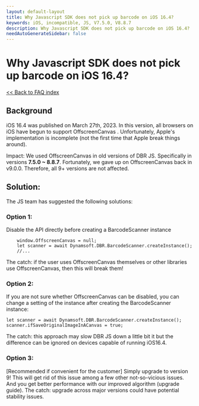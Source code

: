 ```yaml
---
layout: default-layout
title: Why Javascript SDK does not pick up barcode on iOS 16.4?
keywords: iOS, incompatible, JS, V7.5.0, V8.8.7
description: Why Javascript SDK does not pick up barcode on iOS 16.4?
needAutoGenerateSidebar: false
---
```


# Why Javascript SDK does not pick up barcode on iOS 16.4?

[<< Back to FAQ index](index.md)

## Background

iOS 16.4 was published on March 27th, 2023. In this version, all browsers on iOS have begun to support OffscreenCanvas . Unfortunately, Apple's implementation is incomplete (not the first time that Apple break things around). 
 

Impact: We used OffscreenCanvas in old versions of DBR JS. Specifically in versions **7.5.0 ~ 8.8.7**. Fortunately, we gave up on OffscreenCanvas back in v9.0.0. Therefore, all 9+ versions are not affected.
 
## Solution:

 
The JS team has suggested the following solutions:
 

### Option 1: 

Disable the API directly before creating a BarcodeScanner instance

```
    window.OffscreenCanvas = null;
    let scanner = await Dynamsoft.DBR.BarcodeScanner.createInstance();
    //...
```

The catch: if the user uses OffscreenCanvas themselves or other libraries use OffscreenCanvas, then this will break them!
 

### Option 2: 

If you are not sure whether OffscreenCanvas can be disabled, you can change a setting of the instance after creating the BarcodeScanner instance:
```
let scanner = await Dynamsoft.DBR.BarcodeScanner.createInstance();
scanner.ifSaveOriginalImageInACanvas = true;
```
The catch: this approach may slow DBR JS down a little bit it but the difference can be ignored on devices capable of running iOS16.4.
 
### Option 3: 

[Recommended if convenient for the customer] Simply upgrade to version 9! This will get rid of this issue among a few other not-so-vicious issues. And you get better performance with our improved algorithm (upgrade guide).
The catch: upgrade across major versions could have potential stability issues.
